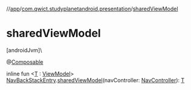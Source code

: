 //[app](../../index.md)/[com.qwict.studyplanetandroid.presentation](index.md)/[sharedViewModel](shared-view-model.md)

# sharedViewModel

[androidJvm]\

@[Composable](https://developer.android.com/reference/kotlin/androidx/compose/runtime/Composable.html)

inline fun &lt;[T](shared-view-model.md) : [ViewModel](https://developer.android.com/reference/kotlin/androidx/lifecycle/ViewModel.html)&gt; [NavBackStackEntry](https://developer.android.com/reference/kotlin/androidx/navigation/NavBackStackEntry.html).[sharedViewModel](shared-view-model.md)(navController: [NavController](https://developer.android.com/reference/kotlin/androidx/navigation/NavController.html)): [T](shared-view-model.md)

